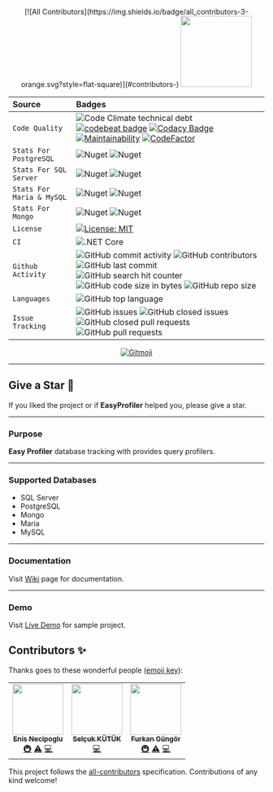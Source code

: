 <p align="center">
<!-- ALL-CONTRIBUTORS-BADGE:START - Do not remove or modify this section -->
[![All Contributors](https://img.shields.io/badge/all_contributors-3-orange.svg?style=flat-square)](#contributors-)
<!-- ALL-CONTRIBUTORS-BADGE:END -->
  <img src="https://user-images.githubusercontent.com/47147484/97106329-e885f080-16d1-11eb-9278-e266673cdc67.png" style="max-width:100%;" height="140" />
</p>

| Source     | Badges                |
| :------- | :------------------------- |
| `Code Quality` | ![Code Climate technical debt](https://img.shields.io/codeclimate/tech-debt/furkandeveloper/EasyProfiler) [![codebeat badge](https://codebeat.co/badges/00769841-488a-4d4b-87e9-9f169a0f8557)](https://codebeat.co/projects/github-com-furkandeveloper-easyprofiler-develop) [![Codacy Badge](https://app.codacy.com/project/badge/Grade/fed60a53180f486f8d520c773126d967)](https://www.codacy.com/gh/furkandeveloper/EasyProfiler/dashboard?utm_source=github.com&amp;utm_medium=referral&amp;utm_content=furkandeveloper/EasyProfiler&amp;utm_campaign=Badge_Grade) [![Maintainability](https://api.codeclimate.com/v1/badges/7da8a3efef94f523f2c1/maintainability)](https://codeclimate.com/github/furkandeveloper/EasyProfiler/maintainability) [![CodeFactor](https://www.codefactor.io/repository/github/furkandeveloper/easyprofiler/badge)](https://www.codefactor.io/repository/github/furkandeveloper/easyprofiler) |
| `Stats For PostgreSQL` | ![Nuget](https://img.shields.io/nuget/dt/EasyProfiler.PostgreSQL?label=PostgreSQL%20Downloads) ![Nuget](https://img.shields.io/nuget/v/EasyProfiler.PostgreSQL?label=PostgreSQL) |
| `Stats For SQL Server` | ![Nuget](https://img.shields.io/nuget/dt/EasyProfiler.SQLServer?label=SQLServer%20Downloads) ![Nuget](https://img.shields.io/nuget/v/EasyProfiler.SQLServer?label=SQLServer) |
| `Stats For Maria & MySQL` | ![Nuget](https://img.shields.io/nuget/dt/EasyProfiler.MariaDb?label=MariaDb%20Downloads) ![Nuget](https://img.shields.io/nuget/v/EasyProfiler.MariaDb?label=MariaDb)  |
| `Stats For Mongo` | ![Nuget](https://img.shields.io/nuget/dt/EasyProfiler.Mongo?label=MongoDb%20Downloads) ![Nuget](https://img.shields.io/nuget/v/EasyProfiler.Mongo?label=MongoDb)  |
| `License` | [![License: MIT](https://img.shields.io/badge/License-MIT-yellow.svg)](https://opensource.org/licenses/MIT)  |
| `CI` | ![.NET Core](https://github.com/furkandeveloper/EasyProfiler/workflows/.NET%20Core/badge.svg?branch=develop)  |
| `Github Activity` | ![GitHub commit activity](https://img.shields.io/github/commit-activity/y/furkandeveloper/EasyProfiler) ![GitHub contributors](https://img.shields.io/github/contributors/furkandeveloper/EasyProfiler) ![GitHub last commit](https://img.shields.io/github/last-commit/furkandeveloper/EasyProfiler) ![GitHub search hit counter](https://img.shields.io/github/search/furkandeveloper/EasyProfiler/EasyProfiler) ![GitHub code size in bytes](https://img.shields.io/github/languages/code-size/furkandeveloper/EasyProfiler) ![GitHub repo size](https://img.shields.io/github/repo-size/furkandeveloper/EasyProfiler)|
| `Languages` | ![GitHub top language](https://img.shields.io/github/languages/top/furkandeveloper/EasyProfiler) |
| `Issue Tracking` | ![GitHub issues](https://img.shields.io/github/issues/furkandeveloper/EasyProfiler) ![GitHub closed issues](https://img.shields.io/github/issues-closed/furkandeveloper/EasyProfiler) ![GitHub closed pull requests](https://img.shields.io/github/issues-pr-closed/furkandeveloper/EasyProfiler) ![GitHub pull requests](https://img.shields.io/github/issues-pr/furkandeveloper/EasyProfiler) |

<p align="center">
  <a href="https://gitmoji.carloscuesta.me">
    <img src="https://img.shields.io/badge/gitmoji-%20😜%20😍-FFDD67.svg?style=flat-square" alt="Gitmoji">
  </a> 
</p>

***

## Give a Star 🌟
If you liked the project or if **EasyProfiler** helped you, please give a star.

***

### Purpose
**Easy Profiler** database tracking with provides query profilers.

***

### Supported Databases
- SQL Server
- PostgreSQL
- Mongo
- Maria
- MySQL

***

### Documentation
Visit [Wiki](https://github.com/furkandeveloper/EasyProfiler/wiki) page for documentation.

***

### Demo
Visit [Live Demo](https://easy-profiler.herokuapp.com/) for sample project.

## Contributors ✨

Thanks goes to these wonderful people ([emoji key](https://allcontributors.org/docs/en/emoji-key)):

<!-- ALL-CONTRIBUTORS-LIST:START - Do not remove or modify this section -->
<!-- prettier-ignore-start -->
<!-- markdownlint-disable -->
<table>
  <tr>
    <td align="center"><a href="http://enisnecipoglu.com"><img src="https://avatars.githubusercontent.com/u/23705418?v=4?s=100" width="100px;" alt=""/><br /><sub><b>Enis Necipoglu</b></sub></a><br /><a href="#infra-enisn" title="Infrastructure (Hosting, Build-Tools, etc)">🚇</a> <a href="https://github.com/furkandeveloper/EasyProfiler/commits?author=enisn" title="Tests">⚠️</a> <a href="https://github.com/furkandeveloper/EasyProfiler/commits?author=enisn" title="Code">💻</a></td>
    <td align="center"><a href="https://selcukkutuk.com"><img src="https://avatars.githubusercontent.com/u/2015168?v=4?s=100" width="100px;" alt=""/><br /><sub><b>Selçuk KÜTÜK</b></sub></a><br /><a href="https://github.com/furkandeveloper/EasyProfiler/commits?author=selcukkutuk" title="Code">💻</a></td>
    <td align="center"><a href="https://furkangungor.krawl.me/"><img src="https://avatars.githubusercontent.com/u/47147484?v=4?s=100" width="100px;" alt=""/><br /><sub><b>Furkan Güngör</b></sub></a><br /><a href="#infra-furkandeveloper" title="Infrastructure (Hosting, Build-Tools, etc)">🚇</a> <a href="https://github.com/furkandeveloper/EasyProfiler/commits?author=furkandeveloper" title="Tests">⚠️</a> <a href="https://github.com/furkandeveloper/EasyProfiler/commits?author=furkandeveloper" title="Code">💻</a></td>
  </tr>
</table>

<!-- markdownlint-restore -->
<!-- prettier-ignore-end -->

<!-- ALL-CONTRIBUTORS-LIST:END -->

This project follows the [all-contributors](https://github.com/all-contributors/all-contributors) specification. Contributions of any kind welcome!